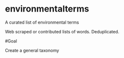 # environmentalterms
A curated list of environmental terms

Web scraped or contributed lists of words. Deduplicated. 

#Goal

Create a general taxonomy

